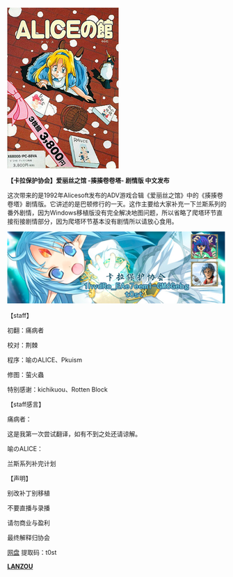  

![image-20220717232207975](assets/image-20220717232207975.png)

**【卡拉保护协会】爱丽丝之馆 -揍揍卷卷塔- 剧情版 中文发布**

这次带来的是1992年Alicesoft发布的ADV游戏合辑《爱丽丝之馆》中的《揍揍卷卷塔》剧情版。它讲述的是巴顿修行的一天。这作主要给大家补充一下兰斯系列的番外剧情，因为Windows移植版没有完全解决地图问题，所以省略了爬塔环节直接衔接剧情部分，因为爬塔环节基本没有剧情所以请放心食用。

![image-20220717234028637](assets/image-20220717234028637.png)

【staff】

初翻：痛病者

校对：荆棘

程序：喻のALICE、Pkuism

修图：萤火蟲

特别感谢：kichikuou、Rotten Block

【staff感言】

痛病者：

这是我第一次尝试翻译，如有不到之处还请谅解。

喻のALICE：

兰斯系列补完计划



 

【声明】

别改补丁别移植

不要直播与录播

请勿商业与盈利

最终解释归协会





[网盘](https://pan.baidu.com/s/1hvdRo_EAe7eem1-GM6Gebg) 提取码：t0st

[**LANZOU**](https://wwt.lanzouj.com/i9F5E076cw8b)

